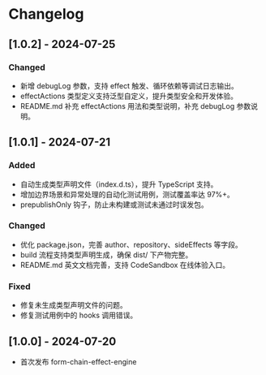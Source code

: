 # Changelog

## [1.0.2] - 2024-07-25

### Changed

- 新增 debugLog 参数，支持 effect 触发、循环依赖等调试日志输出。
- effectActions 类型定义支持泛型自定义，提升类型安全和开发体验。
- README.md 补充 effectActions 用法和类型说明，补充 debugLog 参数说明。

## [1.0.1] - 2024-07-21

### Added

- 自动生成类型声明文件（index.d.ts），提升 TypeScript 支持。
- 增加边界场景和异常处理的自动化测试用例，测试覆盖率达 97%+。
- prepublishOnly 钩子，防止未构建或测试未通过时误发包。

### Changed

- 优化 package.json，完善 author、repository、sideEffects 等字段。
- build 流程支持类型声明生成，确保 dist/ 下产物完整。
- README.md 英文文档完善，支持 CodeSandbox 在线体验入口。

### Fixed

- 修复未生成类型声明文件的问题。
- 修复测试用例中的 hooks 调用错误。

## [1.0.0] - 2024-07-20

- 首次发布 form-chain-effect-engine

